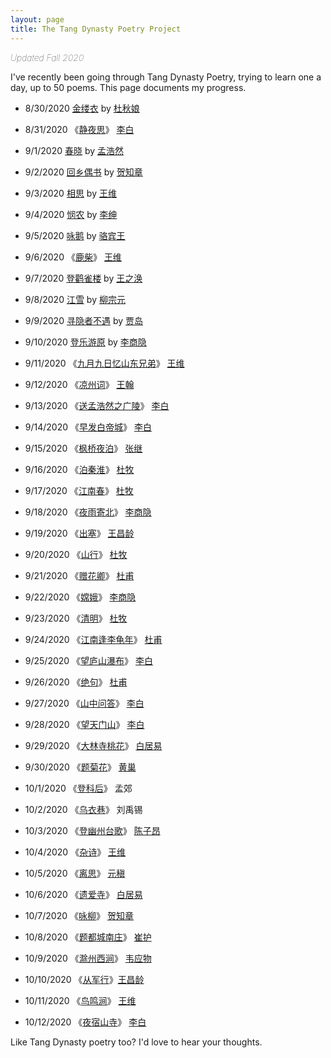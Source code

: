 ```yaml
---
layout: page
title: The Tang Dynasty Poetry Project
---
```


<span style="font-weight: lighter;">*Updated Fall 2020*</span>

I've recently been going through Tang Dynasty Poetry, trying to learn
one a day, up to 50 poems. This page documents my progress.

* 8/30/2020 [金缕衣](/projects/tang-dynasty-poetry/du-qiu-niang/jin-lv-yi) by [杜秋娘](/tag/杜秋娘)
* 8/31/2020	《[静夜思](/projects/tang-dynasty-poetry/li-bai/jing-ye-si)》 [李白](/tag/李白)
* 9/1/2020 [春晓](/projects/tang-dynasty-poetry/meng-hao-ran/chun-xiao)	by [孟浩然](/tag/孟浩然)
* 9/2/2020 [回乡偶书](/projects/tang-dynasty-poetry/he-zhi-zhang/hui-xiang-ou-shu) by [贺知章](/tag/贺知章)
* 9/3/2020 [相思](/projects/tang-dynasty-poetry/wang-wei/xiang-si) by [王维](/tag/王维)

* 9/4/2020 [悯农](/projects/tang-dynasty-poetry/li-shen/min-nong) by [李绅](/tag/李绅)
* 9/5/2020	[咏鹅](/projects/tang-dynasty-poetry/luo-bin-wang/yong-e) by [骆宾王](/tag/骆宾王)
* 9/6/2020	《[鹿柴](/projects/tang-dynasty-poetry/wang-wei/lv-zhai)》 [王维](/tag/王维)
* 9/7/2020	[登鹳雀楼](/projects/tang-dynasty-poetry/wang-zhi-huan/deng-guan-que-lou) by [王之涣](/tag/王之涣)
* 9/8/2020	[江雪](/projects/tang-dynasty-poetry/liu-zong-yuan/jiang-xue) by [柳宗元](/tag/柳宗元)

* 9/9/2020	[寻隐者不遇](/projects/tang-dynasty-poetry/jia-dao/xun-yin-zhe-bu-yu) by [贾岛](/tag/贾岛)
* 9/10/2020 [登乐游原](/projects/tang-dynasty-poetry/li-shang-yin/deng-le-you-yuan) by [李商隐](/tag/李商隐)
* 9/11/2020 《[九月九日忆山东兄弟](/projects/tang-dynasty-poetry/wang-wei/jiu-yue-jiu-ri-yi-shan-dong-xiong-di)》 [王维](/tag/王维)
* 9/12/2020 《[凉州词](/projects/tang-dyanasty-poetry/wang-han/liang-zhou-ci)》 [王翰](/tag/王翰)
* 9/13/2020 《[送孟浩然之广陵](/projects/tang-dyanasty-poetry/li-bai/song-meng-hao-ran-zhi-guang-ling)》 [李白](/tag/李白)

* 9/14/2020 《[早发白帝城](/projects/tang-dyanasty-poetry/li-bai/zao-fa-bai-di-cheng)》 [李白](/tag/李白)
* 9/15/2020 《[枫桥夜泊](/projects/tang-dyanasty-poetry/zhang-ji/feng-qiao-ye-bo)》 [张继](/tag/张继)
* 9/16/2020 《[泊秦淮](/projects/tang-dyanasty-poetry/du-mu/bo-qin-huai)》 [杜牧](/tag/杜牧)
* 9/17/2020 《[江南春](/projects/tang-dyanasty-poetry/du-mu/jiang-nan-chun)》 [杜牧](/tag/杜牧)
* 9/18/2020 《[夜雨寄北](/projects/tang-dynasty-poetry/yu-shang-yin/ye-yu-ji-bei)》 [李商隐](/tag/李商隐)

* 9/19/2020 《[出塞](/projects/tang-dynasty-poetry/wang-chang-ling/chu-sai)》 [王昌龄](/tag/王昌龄)
* 9/20/2020 《[山行](/projects/tang-dynasty-poetry/du-mu/san-xing)》 [杜牧](/tag/杜牧)
* 9/21/2020 《[赠花卿](/projects/tang-dynasty-poetry/du-fu/zeng-hua-qing)》 [杜甫](/tag/杜甫)
* 9/22/2020 《[嫦娥](/projects/tang-dynasty-poetry/li-shang-yin/chang-e)》 [李商隐](/tag/李商隐)
* 9/23/2020 《[清明](/projects/tang-dynasty-poetry/du-mu/qing-ming)》 [杜牧](/tag/杜牧)

* 9/24/2020 《[江南逢李龟年](/projects/tang-dynasty-poetry/du-fu/jiang-nan-feng-li-gui-nian)》 [杜甫](/tag/杜甫)
* 9/25/2020 《[望庐山瀑布](/projects/tang-dyanasty-poetry/li-bai/wang-lu-shan-bu-pu)》 [李白](/tag/李白)
* 9/26/2020 《[绝句](/projects/tang-dynasty-poetry/du-fu/jue-ju)》 [杜甫](/tag/杜甫)
* 9/27/2020 《[山中问答](/projects/tang-dyanasty-poetry/li-bai/shan-zhong-wen-da)》 [李白](/tag/李白)
* 9/28/2020 《[望天门山](/projects/tang-dyanasty-poetry/li-bai/wang-tian-men-shan)》 [李白](/tag/李白)

* 9/29/2020 《[大林寺桃花](/projects/tang-dynasty-poetry/bai-ju-yi/da-lin-si-tao-hua)》 [白居易](/tag/白居易)
* 9/30/2020 《[题菊花](/projects/tang-dynasty-poetry/huang-chao/ti-ju-hua)》 [黄巢](/tag/黄巢)
* 10/1/2020 《[登科后](/projects/tang-dynasty-poetry/meng-jiao/deng-ke-hou)》 孟郊
* 10/2/2020 《[乌衣巷](/projects/tang-dynasty-poetry/liu-yu-xi/wu-yi-xiang)》 刘禹锡
* 10/3/2020 《[登幽州台歌](/projects/tang-dynasty-poetry/chen-zi-ang/deng-you-zhou-tai-ge)》 [陈子昂](/tag/陈子昂)

* 10/4/2020 《[杂诗](/projects/tang-dynasty-poetry/wang-wei/za-shi)》 [王维](/tag/王维)
* 10/5/2020 《[离思](/projects/tang-dynasty-poetry/yuan-zhen/li-si)》 [元稹](/tag/元稹)
* 10/6/2020 《[遗爱寺](/projects/tang-dynasty-poetry/bai-ju-yi/yi-ai-si)》 [白居易](/tag/白居易)
* 10/7/2020 《[咏柳](/projects/tang-dynasty-poetry/he-zhi-zhang/yong-liu)》 [贺知章](/tag/贺知章)
* 10/8/2020 《[题都城南庄](/projects/tang-dynasty-poetry/cui-hu/ti-du-cheng-nan-zhuang)》 [崔护](/tag/崔护)

* 10/9/2020 《[滁州西涧](/projects/tang-dynasty-poetry/wei-ying-wu/chu-zhou-xin-jian)》 [韦应物](/tag/韦应物)
* 10/10/2020 《[从军行](/projects/tang-dynasty-poetry/wang-chang-ling/cong-jun-xing)》[王昌龄](/tag/王昌龄)
* 10/11/2020 《[鸟鸣涧](/projects/tang-dynasty-poetry/wang-wei/niao-ming-jian)》 [王维](/tag/王维)
* 10/12/2020 《[夜宿山寺](/projects/tang-dynasty-poetry/li-bai/ye-su-shan-si)》 [李白](/tag/李白)

Like Tang Dynasty poetry too? I'd love to hear your thoughts.
